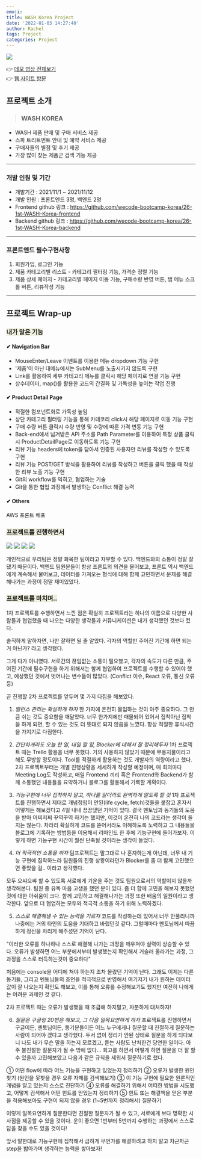```yaml
---
emoji: 
title: WASH Korea Project
date: '2022-01-03 14:27:40'
author: Rachel
tags: Project
categories: Project
---
```


![](https://images.velog.io/images/bori9412/post/24c2f9d9-5ff8-44d9-93db-40452f51657b/wash.gif)

👉 <a href="https://drive.google.com/file/d/1BbsvlZo2QaIZrlAps9iEAxLlXMc7TCYO/view?usp=sharing">데모 영상 전체보기</a><br/>
👉 <a href="http://13.58.93.116:8000">웹 사이트 방문</a>

## 프로젝트 소개
> ###  WASH KOREA 
- WASH 제품 판매 및 구매 서비스 제공
- 스파 트리트먼트 안내 및 예약 서비스 제공
- 구매자들의 별점 및 후기 제공
- 가장 많이 찾는 제품군 검색 기능 제공

-----
  ### 개발 인원 및 기간
- 개발기간 : 2021/11/1 ~ 2021/11/12
- 개발 인원 : 프론트엔드 3명, 백엔드 2명
- Frontend github 링크 : https://github.com/wecode-bootcamp-korea/26-1st-WASH-Korea-frontend
- Backend github 링크 : https://github.com/wecode-bootcamp-korea/26-1st-WASH-Korea-backend
--------
### 프론트엔드 필수구현사항
1. 회원가입, 로그인 기능
2. 제품 카테고리별 리스트 - 카테고리 필터링 기능, 가격순 정렬 기능
3. 제품 상세 페이지 - 카테고리별 페이지 이동 기능, 구매수량 반영 버튼, 탭 메뉴 스크롤 버튼, 리뷰작성 기능

---------
## 프로젝트 Wrap-up

### <span style="background-color: #eed;">내가 맡은 기능</span>
#### ✔ Navigation Bar
- MouseEnter/Leave 이벤트를 이용한 메뉴 dropdown 기능 구현
- '제품'이 아닌 대메뉴에서는 SubMenu를 노출시키지 않도록 구현
- Link를 활용하여 세부 카테고리 메뉴를 클릭시 해당 페이지로 연결 기능 구현
- 상수데이터, map()를 활용한 코드의 간결화 및 가독성을 높이는 작업 진행

#### ✔ Product Detail Page
- 적절한 컴포넌트화로 가독성 높임
- 상단 카테고리 필터링 기능을 통해 카테코리 click시 해당 페이지로 이동 기능 구현
- 구매 수량 버튼 클릭시 수량 반영 및 수량에 따른 가격 변동 기능 구현
- Back-end에서 넘겨받은 API 주소를 Path Parameter를 이용하여 특정 상품 클릭시 ProductDetailPage로 이동하도록 기능 구현
- 리뷰 기능 headers에 token을 담아서 인증된 사용자만 리뷰를 작성할 수 있도록 구현
- 리뷰 기능 POST/GET 방식을 활용하여 리뷰를 작성하고 버튼을 클릭 했을 때 작성한 리뷰 노출 기능 구현
- Git의 workflow를 익히고, 협업하는 기술
- Git을 통한 협업 과정에서 발생하는 Conflict 해결 능력

#### ✔ Others
AWS 프론트 배포

### <span style="background-color: #eed;">프로젝트를 진행하면서</span>
![](https://images.velog.io/images/bori9412/post/56181651-1ad3-4f66-9b48-6a800be07260/image.png)
![](https://images.velog.io/images/bori9412/post/eb4810fc-6518-4089-8771-200e259a7d99/image.png)
![](https://images.velog.io/images/bori9412/post/2a32a088-a245-4cde-972d-b72e5723d0a0/image.png)
![](https://images.velog.io/images/bori9412/post/44c19382-221f-4960-a228-dc6e63efa637/image.png)

개인적으로 우리팀은 정말 화목한 팀이라고 자부할 수 있다. 백엔드와의 소통이 정말 잘 됐기 때문이다.
백엔드 팀원분들이 항상 프론트의 의견을 물어보고, 프론트 역시 백엔드에게 계속해서 물어보고, 데이터를 가져오는 형식에 대해 함께 고민하면서 문제를 해결해나가는 과정이 정말 재미있었다.


### <span style="background-color: #eed;">프로젝트를 마치며.. </span>
1차 프로젝트를 수행하면서 느낀 점은 확실히 프로젝트라는 하나의 이름으로 다양한 사람들과 협업했을 때 나오는 다양한 생각들과 커뮤니케이션은 내가 생각했던 것보다 컸다.

솔직하게 말하자면, 나만 잘하면 될 줄 알았다. 
각자의 역할만 주어진 기간에 하면 되는거 아닌가? 라고 생각했다. 

그게 다가 아니였다. 서로간의 끊임없는 소통이 필요했고, 각자의 속도가 다른 만큼, 주어진 기간에 필수구현을 하기 위해서는 함께 협업하여 프로젝트를 수행할 수 있어야 했고, 예상했던 것에서 벗어나는 변수들이 많았다. (Conflict 이슈, React 오류, 통신 오류 등)

곧 진행할 2차 프로젝트를 앞두며 몇 가지 다짐을 해보았다.

1. _밸런스 관리는 확실하게 하자_
한 가지에 온전히 몰입하는 것이 아주 중요하다. 그 만큼 쉬는 것도 중요함을 깨달았다. 너무 한가지에만 매몰되어 있어서 집착아닌 집착을 하게 되면, 할 수 있는 것도 더 뜻대로 되지 않음을 느꼈다. 항상 적절한 휴식시간을 가지기로 다짐한다.

2. _간단하게라도 오늘 한 일, 내일 할 일, Blocker에 대해서 잘 정리해두자_
1차 프로젝트 때는 Trello 활용을 너무 못했다. 거의 사용하지 않았기 때문에 무용지물이라고 해도 무방할 정도이다.
Tool를 적절하게 활용하는 것도 개발자의 역량이라고 했다. 2차 프로젝트부터는 개별 진행상황을 세세하게 작성할 예정이며, 매 회의마다 Meeting Log도 작성하고, 매일 Frontend 끼리 혹은 Frontend와 Backend가 함께 소통했던 내용들을 요약하거나 블로그를 활용해서 기록할 계획이다.

3. _기능구현에 너무 집착하지 말고, 하나를 알더라도 완벽하게 알도록 할 것_
1차 프로젝트를 진행하면서 제대로 개념정립이 안된(life cycle, fetch)것들을 붙잡고 혼자서 어떻게든 해보겠다고 4일 내내 끙끙댔던 기억이 있다. 
결국 멘토님과 동기들의 도움을 받아 어찌저찌 꾸역꾸역 하기는 했지만, 이것이 온전히 나의 코드라는 생각이 들지는 않는다. 
차라리 확실하게 코드를 뜯어서라도 이해하도록 노력하고 그 내용들을 블로그에 기록하는 방법등을 이용해서 리마인드 한 후에 기능구현에 들어가보자. 이렇게 하면 기능구현 시간이 훨씬 단축될 것이라는 생각이 들었다.

4. _더 적극적인 소통을 하자_ 
팀프로젝트는 말그대로 나 혼자하는게 아닌데,  너무 내 기능 구현에 집착하느라 팀원들의 진행 상황이라던가 Blocker를 좀 더 함께 고민했으면 좋았을 걸.. 이라고 생각했다. 

 모두 으쌰으쌰 할 수 있도록 서로에게 기운을 주는 것도 팀원으로서의 역할이지 않을까 생각해본다. 팀원 중 유독 마음 고생을 했던 분이 있다. 좀 더 함께 고민을 해보지 못했던 것에 대한 아쉬움이 크다. 함께 고민하고 해결해나가는 과정 또한 배움의 일원이라고 생각한다. 앞으로 더 협업하는 모두와 적극적 소통을 하기 위해 노력하겠다.

5. _스스로 해결해낼 수 있는 능력을 기르자_
코드를 작성하는데 있어서 너무 안풀리니까 나중에는 거의 타인의 도움을 기대하고 바랬던것 같다. 
그럴때마다 멘토님께서 따끔하게 정신을 차리게 해주셨던 기억이 난다. 
 
 "이러한 오류를 하나하나 스스로 해결해 나가는 과정을 깨우쳐야 실력이 상승할 수 있다. 오류가 발생하면 어느 부분에서부터 발생했는지 확인해서 거슬러 올라가는 과정, 그 과정을 스스로 터득하는것이 중요하다"

 처음에는 console을 어디에 쳐야 하는지 조차 몰랐던 기억이 난다. 그래도 이제는 다른 동기들, 그리고 멘토님들의 조언을 적극적으로 반영해서 여기저기 내가 원하는 데이터 값이 잘 나오는지 확인도 해보고, 이를 통해 오류를 수정해보기도 했지만 여전히 나에게는 어려운 과제인 것 같다.
 
 2차 프로젝트 때는 오류가 발생했을 때 조급해 하지말고, 차분하게 대처하자!
 
 6. _질문은 구글링 20번은 해보고, 그 다음 일목요연하게 하자_
프로젝트를 진행하면서 구글이든, 멘토님이든, 동기분들이든 어느 누구에게나 질문할 때 친절하게 질문하는 사람이 되어야 겠다고 생각했다. 두서 없이 정리가 안된 상태로 질문을 하게 되다보니 나도 내가 무슨 말을 하는지 모르겠고, 듣는 사람도 난처한건 당연한 일이다. 아주 불친절한 질문자가 될 수 밖에 없다... 
회고를 하면서 어떻게 하면 질문을 더 잘 할수 있을까 고민해보았고 다음과 같은 규칙을 세워서 질문하기로 했다.
 
  ① 어떤 flow에 따라 어느 기능을 구현하고 있었는지 정리하기
  ② 오류가 발생한 원인 찾기 (원인을 못찾을 경우 오류 자체를 검색해보기)
  ③ 이 기능 구현에 필요한 원론적인 개념을 알고 있는지 스스로 진단하기
  ④ 오류를 해결하기 위해서 어떠한 방법을 시도했고, 어떻게 검색해서 어떤 힌트를 얻었는지 정리하기
  ⑤ 힌트 또는 해결책을 얻은 부분을 적용해보아도 구현이 되지 않을 경우 (1~5번까지 정리해서) 질문하기
  
 이렇게 일목요연하게 질문한다면 친절한 질문자가 될 수 있고, 서로에게 보다 명확한 시사점을 제공할 수 있을 것이다. 운이 좋으면 1번부터 5번까지 수행하는 과정에서 스스로 답을 찾을 수도 있을 것이다!
 
 앞서 말한대로 기능구현에 집착해서 급하게 무언가를 해결하려고 하지 말고 차근차근 step을 밟아가며 생각하는 능력을 쌓아보자!
 


```toc

```
